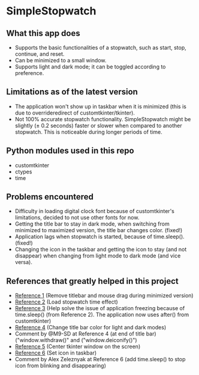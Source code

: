 # SimpleStopwatch

## What this app does
- Supports the basic functionalities of a stopwatch, such as start, stop, continue, and reset.
- Can be minimized to a small window.
- Supports light and dark mode; it can be toggled according to preference.

## Limitations as of the latest version
- The application won't show up in taskbar when it is minimized (this is due to overrideredirect of 
customtkinter/tkinter).
- Not 100% accurate stopwatch functionality. SimpleStopwatch might be slightly (± 0.2 seconds) faster or 
slower when compared to another stopwatch. This is noticeable during longer periods of time.

## Python modules used in this repo
- customtkinter
- ctypes
- time

## Problems encountered
- Difficulty in loading digital clock font because of customtkinter's limitations, decided to not use other fonts 
for now.
- Getting the title bar to stay in dark mode, when switching from minimized to maximized version, the title bar 
changes color. (fixed!)
- Application lags when stopwatch is started, because of time.sleep(). (fixed!)
- Changing the icon in the taskbar and getting the icon to stay (and not disappear) when changing from light mode 
to dark mode (and vice versa).

## References that greatly helped in this project
- [Reference 1](https://www.youtube.com/watch?v=s0cpxPSN4k4&pp=ygUYcmVtb3ZlIHRpdGxlIGJhciB0a2ludGVy) (Remove titlebar 
and mouse drag during minimized version)
- [Reference 2](https://www.youtube.com/watch?v=YQbVvgeumwg) (Load stopwatch time effect)
- [Reference 3](https://www.youtube.com/watch?v=l7IMBy4_nhA) (Help solve the issue of application freezing because 
of time.sleep() (from Reference 2). The application now uses after() from customtkinter)
- [Reference 4](https://www.youtube.com/watch?v=4Gi1sKKn_Ts) (Change title bar color for light and dark modes)
- Comment by @M9-SD at Reference 4 (at end of title bar) ("window.withdraw()" and ("window.deiconify()")
- [Reference 5](https://www.youtube.com/watch?v=Z8jdlBNIaDo) (Center tkinter window on the screen)
- [Reference 6](https://stackoverflow.com/questions/1551605/how-to-set-applications-taskbar-icon-in-windows-7/1552105)
(Set icon in taskbar)
- Comment by Alex Zeleznyak at Reference 6 (add time.sleep() to stop icon from blinking
and disappearing)
